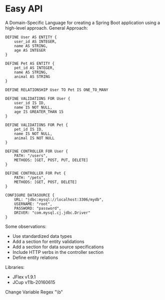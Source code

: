 # Easy API

A Domain-Specific Language for creating a Spring Boot application using a high-level approach.
General Approach:
```
DEFINE User AS ENTITY {
    user_id AS INTEGER,
    name AS STRING,
    age AS INTEGER
}

DEFINE Pet AS ENTITY {
    pet_id AS INTEGER,
    name AS STRING,
    animal AS STRING
}

DEFINE RELATIONSHIP User TO Pet IS ONE_TO_MANY

DEFINE VALIDATIONS FOR User {
    user_id IS ID,
    name IS NOT NULL,
    age IS GREATER_THAN 15
}

DEFINE VALIDATIONS FOR Pet {
    pet_id IS ID,
    name IS NOT NULL,
    animal IS NOT NULL
}

DEFINE CONTROLLER FOR User {
    PATH: "/users",
    METHODS: [GET, POST, PUT, DELETE]
}

DEFINE CONTROLLER FOR Pet {
    PATH: "/pets",
    METHODS: [GET, POST, DELETE]
}

CONFIGURE DATASOURCE {
    URL: "jdbc:mysql://localhost:3306/mydb",
    USERNAME: "root",
    PASSWORD: "password",
    DRIVER: "com.mysql.cj.jdbc.Driver"
}
```

Some observations: 
- Use standardized data types
- Add a section for entity validations
- Add a section for data source specifications
- Include HTTP verbs in the controller section
- Define entity relations

Libraries:
- JFlex v1.9.1
- JCup v11b-20160615

Change Variable Regex "\b"
